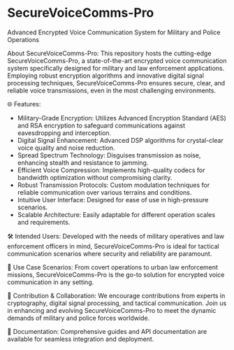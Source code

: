 # SecureVoiceComms-Pro
Advanced Encrypted Voice Communication System for Military and Police Operations


About SecureVoiceComms-Pro: This repository hosts the cutting-edge SecureVoiceComms-Pro, a state-of-the-art encrypted voice communication system specifically designed for military and law enforcement applications. Employing robust encryption algorithms and innovative digital signal processing techniques, SecureVoiceComms-Pro ensures secure, clear, and reliable voice transmissions, even in the most challenging environments.

🌐 Features:

- Military-Grade Encryption: Utilizes Advanced Encryption Standard (AES) and RSA encryption to safeguard communications against eavesdropping and interception.
- Digital Signal Enhancement: Advanced DSP algorithms for crystal-clear voice quality and noise reduction.
- Spread Spectrum Technology: Disguises transmission as noise, enhancing stealth and resistance to jamming.
- Efficient Voice Compression: Implements high-quality codecs for bandwidth optimization without compromising clarity.
- Robust Transmission Protocols: Custom modulation techniques for reliable communication over various terrains and conditions.
- Intuitive User Interface: Designed for ease of use in high-pressure scenarios.
- Scalable Architecture: Easily adaptable for different operation scales and requirements.

🛠 Intended Users: Developed with the needs of military operatives and law enforcement officers in mind, SecureVoiceComms-Pro is ideal for tactical communication scenarios where security and reliability are paramount.

📡 Use Case Scenarios: From covert operations to urban law enforcement missions, SecureVoiceComms-Pro is the go-to solution for encrypted voice communication in any setting.

🔧 Contribution & Collaboration: We encourage contributions from experts in cryptography, digital signal processing, and tactical communication. Join us in enhancing and evolving SecureVoiceComms-Pro to meet the dynamic demands of military and police forces worldwide.

📖 Documentation: Comprehensive guides and API documentation are available for seamless integration and deployment.

